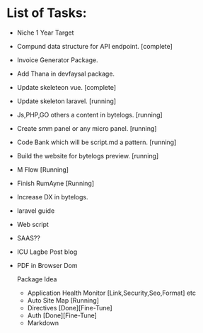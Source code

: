 # List of Tasks:

* Niche 1 Year Target

* Compund data structure for API endpoint. [complete]
* Invoice Generator Package.
* Add Thana in devfaysal package.
* Update skeleteon vue. [complete]
* Update skeleton laravel. [running]
* Js,PHP,GO others a  content in bytelogs. [running]
* Create smm panel or any micro panel. [running]
* Code Bank which will be script.md a pattern. [running]
* Build the website for bytelogs preview. [running]
* M Flow [Running]
* Finish RumAyne [Running]
* Increase DX in bytelogs.
* laravel guide
* Web script
* SAAS?? 
* ICU Lagbe Post blog
* PDF in Browser Dom

  Package Idea
  * Application Health Monitor [Link,Security,Seo,Format] etc
  * Auto Site Map [Running]
  * Directives [Done][Fine-Tune]
  * Auth [Done][Fine-Tune]
  * Markdown 
